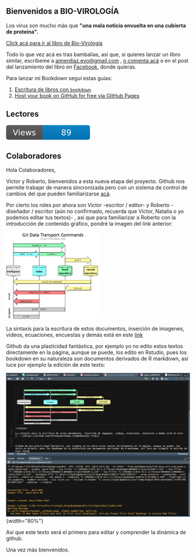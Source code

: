 ## Bienvenidos a BIO-VIROLOGÍA 

Los virus son mucho más que **"una mala noticia envuelta en una cubierta de proteína".**

[Click acá para ir al libro de Bio-Virología](https://aimergdiaz.github.io/Bio-Virologia/)

Todo lo que vez acá es tras bambalias, así que, si quieres lanzar un libro similar, escríbeme a aimerdiaz.evo@gmail.com , [o comenta acá](https://github.com/AimerGDiaz/Bio-Virologia/discussions/10) o en el post del lanzamiento del libro en [Facebook](https://www.facebook.com/BioViral/posts/257203693073614), donde quieras. 


Para lanzar mi Bookdown seguí estas guías: 

1. [Escritura de libros con `bookdown`](https://rubenfcasal.github.io/post/intro-bookdown/ )
2. [Host your book on GitHub for free via GitHub Pages](https://bookdown.org/yihui/bookdown/github.html)


## Lectores 

[![Image of Viewers](https://github.com/AimerGDiaz/Viewers/blob/master/svg/409164432/badge.svg)](https://github.com/AimerGDiaz/Viewers/blob/master/readme/409164432/week.md)


## Colaboradores 

Hola Colaboradores,

Victor y Roberto, bienvenidos a esta nueva etapa del proyecto. Github nos permite trabajar de manera sincronizada pero con un sistema de control de cambios del que pueden familiarizarse [acá](https://stackoverflow.com/questions/2745076/what-are-the-differences-between-git-commit-and-git-push).


Por cierto los roles por ahora son Victor -escritor / editor- y Roberto -diseñador / escritor (aún no confirmado, recuerda que Victor, Natalia o yo podemos editar tus textos)- , así que para familiarizar a Roberto con la introducción de contenido gráfico, pondré la imagen del link anterior:

<img src="figures/MgaV9.png" width="50%"/>


La sintaxis para la escritura de estos documentos, inserción de imagenes, videos, ecuaciones, encuestas y demás está en este [link](https://github.com/fefong/markdown_readme#anchor-links)

Github da una plasticidad fantástica, por ejemplo yo no edito estos textos directamente en la página, aunque se puede, los edito en Rstudio, pues los bookdown en su naturaleza son documentos derivados de R markdown, así luce por ejemplo la edición de este texto:

![R markdown](figures/bookdown.PNG){width="80%"} 


Así que este texto será el primero para editar y comprender la dinámica de github.

Una vez más bienvenidos.
